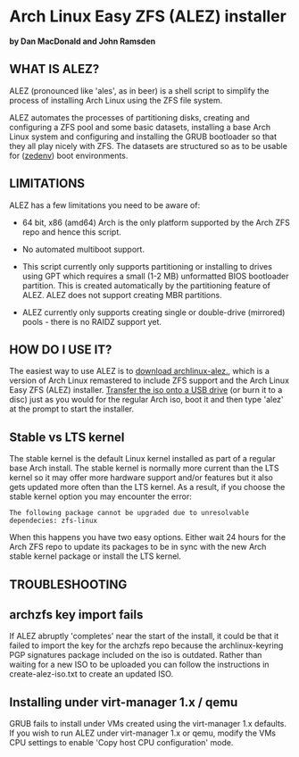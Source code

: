 Arch Linux Easy ZFS (ALEZ) installer
====================================

**by Dan MacDonald and John Ramsden**



WHAT IS ALEZ?
-------------

ALEZ (pronounced like 'ales', as in beer) is a shell script to simplify the process of installing Arch Linux using the ZFS file system.

ALEZ automates the processes of partitioning disks, creating and configuring a ZFS pool and some basic datasets, installing a base Arch Linux system and configuring and installing the GRUB bootloader so that they all play nicely with ZFS. The datasets are structured so as to be usable for ([zedenv](https://github.com/johnramsden/zedenv)) boot environments.


LIMITATIONS
-----------

ALEZ has a few limitations you need to be aware of:

* 64 bit, x86 (amd64) Arch is the only platform supported by the Arch ZFS repo and hence this script.

* No automated multiboot support.

* This script currently only supports partitioning or installing to drives using GPT which requires a small (1-2 MB) unformatted BIOS bootloader partition. This is created automatically by the partitioning feature of ALEZ. ALEZ does not support creating MBR partitions. 

* ALEZ currently only supports creating single or double-drive (mirrored) pools - there is no RAIDZ support yet.


HOW DO I USE IT?
----------------

The easiest way to use ALEZ is to [download archlinux-alez.](https://github.com/danboid/ALEZ/releases), which is a version of Arch Linux remastered to include ZFS support and the Arch Linux Easy ZFS (ALEZ) installer. [Transfer the iso onto a USB drive](https://wiki.archlinux.org/index.php/USB_flash_installation_media) (or burn it to a disc) just as you would for the regular Arch iso, boot it and then type 'alez' at the prompt to start the installer.



Stable vs LTS kernel
--------------------

The stable kernel is the default Linux kernel installed as part of a regular base Arch install. The stable kernel is normally more current than the LTS kernel so it may offer more hardware support and/or features but it also gets updated more often than the LTS kernel. As a result, if you choose the stable kernel option you may encounter the error:

```
The following package cannot be upgraded due to unresolvable dependecies: zfs-linux
```

When this happens you have two easy options. Either wait 24 hours for the Arch ZFS repo to update its packages to be in sync with the new Arch stable kernel package or install the LTS kernel.



TROUBLESHOOTING
---------------


archzfs key import fails
------------------------

If ALEZ abruptly 'completes' near the start of the install, it could be that it failed to import the key for the archzfs repo because the archlinux-keyring PGP signatures package included on the iso is outdated. Rather than waiting for a new ISO to be uploaded you can follow the instructions in create-alez-iso.txt to create an updated ISO.


Installing under virt-manager 1.x / qemu
----------------------------------------

GRUB fails to install under VMs created using the virt-manager 1.x defaults. If you wish to run ALEZ under virt-manager 1.x or qemu, modify the VMs CPU settings to enable 'Copy host CPU configuration' mode.
